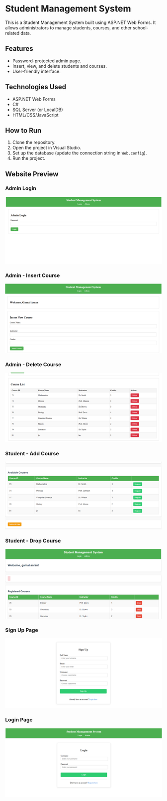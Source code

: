 # Student Management System

This is a Student Management System built using ASP.NET Web Forms. It allows administrators to manage students, courses, and other school-related data.

## Features
- Password-protected admin page.
- Insert, view, and delete students and courses.
- User-friendly interface.

## Technologies Used
- ASP.NET Web Forms
- C#
- SQL Server (or LocalDB)
- HTML/CSS/JavaScript

## How to Run
1. Clone the repository.
2. Open the project in Visual Studio.
3. Set up the database (update the connection string in `Web.config`).
4. Run the project.

## Website Preview

### Admin Login
![Admin Login](StudentManagement/Images/Admin-Password-0000.png.png)

### Admin - Insert Course
![Admin - Insert Course](StudentManagement/Images/Admin-Insert-Course.png.png)

### Admin - Delete Course
![Admin - Delete Course](StudentManagement/Images/Admin-Delete-Course.png.png)

### Student - Add Course
![Student - Add Course](StudentManagement/Images/Student-Add-Course.png.png)

### Student - Drop Course
![Student - Drop Course](StudentManagement/Images/Student-Drop-Course.png.png)

### Sign Up Page
![Sign Up Page](StudentManagement/Images/Sign-Up.png.png)

### Login Page
![Login Page](StudentManagement/Images/Login.png.png)
